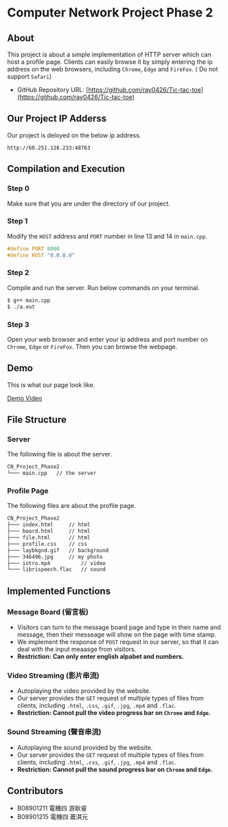# Computer Network Project Phase 2
## About
This project is about a simple implementation of HTTP server which can host a profile page. Clients can easily browse it by simply entering the ip address on the web browsers, including `Chrome`, `Edge` and `FireFox`.  ( Do not support `Safari`)
- GitHub Repository URL: [https://github.com/ray0426/Tic-tac-toe](https://github.com/ray0426/Tic-tac-toe) 

## Our Project IP Adderss
Our project is deloyed on the below ip address.

```
http://60.251.128.233:48763
```

## Compilation and Execution
### Step 0
Make sure that you are under the directory of our project. 

### Step 1
Modify the `HOST` address and `PORT` number in line 13 and 14 in `main.cpp`.

```c++
#define PORT 8000
#define HOST "0.0.0.0"
```

### Step 2
Compile and run the server. Run below commands on your terminal. 

```bash
$ g++ main.cpp
$ ./a.out
```

### Step 3
Open your web browser and enter your ip address and port number on `Chrome`, `Edge` or `FireFox`. Then you can browse the webpage. 

## Demo
This is what our page look like.

[Demo Video](https://drive.google.com/file/d/15lyMjopYzNLPRqalIy9j1eI02Aun5lDj/preview "Demo Video")

## File Structure
### Server
The following file is about the server. 

```bash
CN_Project_Phase2
└─── main.cpp	// the server
```

### Profile Page
The following files are about the profile page.

```bash
CN_Project_Phase2
├─── index.html	    // html
├─── board.html     // html
├─── file.html      // html
├─── profile.css	// css
├─── laybkgnd.gif	// background
├─── 346496.jpg		// my photo
├─── intro.mp4          // video
└─── librispeech.flac   // sound
```


## Implemented Functions

### Message Board (留言板)
- Visitors can turn to the message board page and type in their name and message, then their messeage will show on the page with time stamp. 
- We implement the response of `POST` request in our server, so that it can deal with the input meaasge from visitors.   
- **Restriction: Can only enter english alpabet and numbers.**

### Video Streaming (影片串流)
- Autoplaying the video provided by the website.
- Our server provides the `GET` request of multiple types of files from clients, including `.html`, `.css`, `.gif`, `.jpg`, `.mp4` and `.flac`. 
- **Restriction: Cannot pull the video progress bar on `Chrome` and `Edge`.**

### Sound Streaming (聲音串流)
- Autoplaying the sound provided by the website.
- Our server provides the `GET` request of multiple types of files from clients, including `.html`, `.css`, `.gif`, `.jpg`, `.mp4` and `.flac`. 
- **Restriction: Cannot pull the sound progress bar on `Chrome` and `Edge`.**

## Contributors

* B08901211 電機四 游耿睿
* B08901215 電機四 蕭淇元
